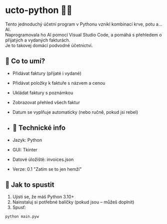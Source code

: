 # ucto-python 🧾💀

Tento jednoduchý účetní program v Pythonu vznikl kombinací krve, potu a… AI.  
Naprogramovala ho AI pomocí Visual Studio Code, a pomáhá s přehledem o přijatých a vydaných fakturách.  
Je to takovej domácí podvodné účetnictví.

## 🧠 Co to umí?

- Přidávat faktury (přijaté i vydané)
- Přidávat položky k faktuře s názvem a cenou
- Ukládat faktury s poznámkou
- Zobrazovat přehled všech faktur
- Datum se vyplňuje automaticky (nebo ručně, pokud jsi rebel)

- ## 🐍 Technické info

- Jazyk: Python
- GUI: Tkinter
- Datové úložiště: invoices.json
- Verze: 0.1 "Zatím se to jen hemží"

## 🚀 Jak to spustit

1. Ujisti se, že máš Python 3.10+  
2. Nainstaluj si potřebné balíčky (pokud jsou – můžeš doplnit)
3. Spusť:

```bash
python main.pyw